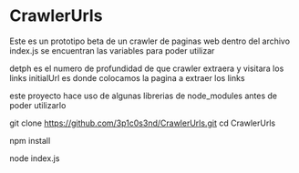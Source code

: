 # CrawlerUrls


Este es un prototipo beta de un crawler de paginas web dentro del archivo index.js
se encuentran las variables para poder utilizar

detph es el numero de profundidad de que crawler extraera y visitara los links
initialUrl es donde colocamos la pagina a extraer los links

este proyecto hace uso de algunas librerias de node_modules antes de poder utilizarlo 


git clone https://github.com/3p1c0s3nd/CrawlerUrls.git
cd CrawlerUrls

npm install

node index.js


